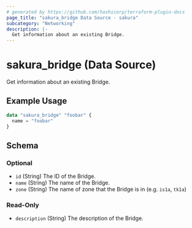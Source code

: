 ```yaml
---
# generated by https://github.com/hashicorp/terraform-plugin-docs
page_title: "sakura_bridge Data Source - sakura"
subcategory: "Networking"
description: |-
  Get information about an existing Bridge.
---
```


# sakura_bridge (Data Source)

Get information about an existing Bridge.

## Example Usage

```terraform
data "sakura_bridge" "foobar" {
  name = "foobar"
}
```

<!-- schema generated by tfplugindocs -->
## Schema

### Optional

- `id` (String) The ID of the Bridge.
- `name` (String) The name of the Bridge.
- `zone` (String) The name of zone that the Bridge is in (e.g. `is1a`, `tk1a`)

### Read-Only

- `description` (String) The description of the Bridge.
